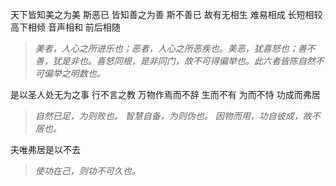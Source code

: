 天下皆知美之为美 斯恶已 皆知善之为善 斯不善已 故有无相生 难易相成 长短相较 高下相倾 音声相和 前后相随
>*美者，人心之所进乐也；恶者，人心之所恶疾也。美恶，犹喜怒也；善不善，犹是非也。喜怒同根，是非同门，故不可得偏举也。此六者皆陈自然不可偏举之明数也。*

是以圣人处无为之事 行不言之教 万物作焉而不辞 生而不有 为而不恃 功成而弗居
>*自然已足，为则败也。*
>*智慧自备，为则伪也。*
>*因物而用，功自彼成，故不居也。*

夫唯弗居是以不去
>*使功在己，则功不可久也。*
